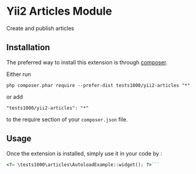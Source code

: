 Yii2 Articles Module
====================
Create and publish articles 

Installation
------------

The preferred way to install this extension is through [composer](http://getcomposer.org/download/).

Either run

```
php composer.phar require --prefer-dist tests1000/yii2-articles "*"
```

or add

```
"tests1000/yii2-articles": "*"
```

to the require section of your `composer.json` file.


Usage
-----

Once the extension is installed, simply use it in your code by  :

```php
<?= \tests1000\articles\AutoloadExample::widget(); ?>```